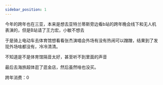 ```yaml
---
sidebar_position: 1
---
```


今年的跨年也在三亚，本来是想去亚特兰蒂斯旁边看b站的跨年晚会线下和无人机表演的，但是B站请了王力宏，小敏不想去  

于是骑上电动车去体育馆想看看张杰演唱会外场有没有热闹可以蹭蹭，结果到了发现外场啥都没有，冷冷清清。  

不知道是不是体育馆隔音太好，甚至听不到里面的声音  

最后去海旅超体逛了逛金店，然后虽然啥也没买。

跨年消费：0